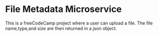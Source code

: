 # File Metadata Microservice

This is a freeCodeCamp project where a user can upload a file. The file name,type,and size are then returned in a json object.
